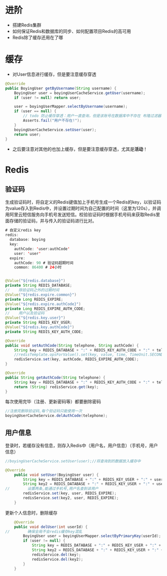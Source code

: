 # 进阶

+ 搭建Redis集群
+ 如何保证Redis和数据库的同步、如何配置项目Redis的高可用
+ Redis除了缓存还用在了哪





# 缓存

+ 对User信息进行缓存，但是要注意缓存穿透

```java
@Override
public BoyingUser getByUsername(String username) {
    BoyingUser user = boyingUserCacheService.getUser(username);
    if (user != null) return user;

    user = boyingUserMapper.selectByUsername(username);
    if (user == null) {
        // todo 防止缓存穿透：用户一直查询，但是该账号在数据库中不存在 布隆过滤器
        Asserts.fail("用户不存在!");
    }
    boyingUserCacheService.setUser(user);
    return user;
}
```

+ 之后要注意对其他的也加上缓存，但是要注意缓存穿透，尤其是**活动**！

# Redis

## 验证码

生成验证码时，将自定义的Redis键值加上手机号生成一个Redis的key，以验证码为value存入到Redis中，并设置过期时间为自己配置的时间（这里为120s），并调用阿里云短信服务向手机号发送短信。校验验证码时根据手机号码来获取Redis里面存储的验证码，并与传入的验证码进行比对。

```java
# 自定义redis key
redis:
  database: boying
  key:
    authCode: 'user:authCode'
    user: 'user'
  expire:
    authCode: 90 # 验证码超期时间
    common: 86400 # 24小时


@Value("${redis.database}")
private String REDIS_DATABASE;
//    除验证码之外的过期时间
@Value("${redis.expire.common}")
private Long REDIS_EXPIRE;
@Value("${redis.expire.authCode}")
private Long REDIS_EXPIRE_AUTH_CODE;
//    用户以及验证码
@Value("${redis.key.user}")
private String REDIS_KEY_USER;
@Value("${redis.key.authCode}")
private String REDIS_KEY_AUTH_CODE;

@Override
public void setAuthCode(String telephone, String authCode) {
    String key = REDIS_DATABASE + ":" + REDIS_KEY_AUTH_CODE + ":" + telephone;
    //redisTemplate.opsForValue().set(key, value, time, TimeUnit.SECONDS);
    redisService.set(key, authCode, REDIS_EXPIRE_AUTH_CODE);
}

@Override
public String getAuthCode(String telephone) {
    String key = REDIS_DATABASE + ":" + REDIS_KEY_AUTH_CODE + ":" + telephone;
    return (String) redisService.get(key);
}
```

每次使用完毕（注册、更新密码等）都要删除密码

```java
//注册完删除验证码,每个验证码只能使用一次
boyingUserCacheService.delAuthCode(telephone);
```



## 用户信息

登录时，若缓存没有信息，则存入Redis中（用户名，用户信息）（手机号，用户信息）

```java
//boyingUserCacheService.setUser(user);//将查询到的数据放入缓存中

@Override
    public void setUser(BoyingUser user) {
        String key = REDIS_DATABASE + ":" + REDIS_KEY_USER + ":" + user.getUsername();
        String key2 = REDIS_DATABASE + ":" + REDIS_KEY_USER + ":" + user.getPhone();
//        设置两条,能通过手机号,用户名查到该用户
        redisService.set(key, user, REDIS_EXPIRE);
        redisService.set(key2, user, REDIS_EXPIRE);
    }
```

更新个人信息时，删除缓存

```java
    @Override
    public void delUser(int userId) {
//        确保全局不会redis缓存key混乱
        BoyingUser user = boyingUserMapper.selectByPrimaryKey(userId);
        if (user != null) {
            String key = REDIS_DATABASE + ":" + REDIS_KEY_USER + ":" + user.getUsername();
            String key2 = REDIS_DATABASE + ":" + REDIS_KEY_USER + ":" + user.getPhone();
            redisService.del(key);
            redisService.del(key2);
        }
    }
```







